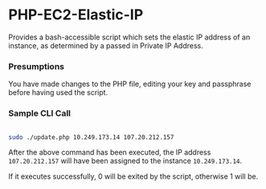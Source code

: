 PHP-EC2-Elastic-IP
===
Provides a bash-accessible script which sets the elastic IP address of an
instance, as determined by a passed in Private IP Address.

### Presumptions
You have made changes to the PHP file, editing your key and passphrase before
having used the script.

### Sample CLI Call

``` bash

sudo ./update.php 10.249.173.14 107.20.212.157
```

After the above command has been executed, the IP address `107.20.212.157` will
have been assigned to the instance `10.249.173.14`.

If it executes successfully, 0 will be exited by the script, otherwise 1 will
be.
